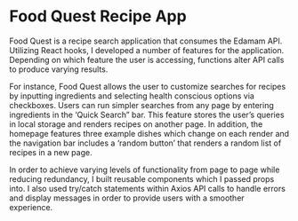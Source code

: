 # Food Quest Recipe App

Food Quest is a recipe search application that consumes the Edamam API. Utilizing React hooks, I developed a number of features for the application. Depending on which feature the user is accessing, functions alter API calls to produce varying results.

For instance, Food Quest allows the user to customize searches for recipes by inputting ingredients and selecting health conscious options via checkboxes. Users can run simpler searches from any page by entering ingredients in the ‘Quick Search” bar. This feature stores the user’s queries in local storage and renders recipes on another page. In addition, the homepage features three example dishes which change on each render and the navigation bar includes a ‘random button’ that renders a random list of recipes in a new page.

In order to achieve varying levels of functionality from page to page while reducing redundancy, I built reusable components which I passed props into. I also used try/catch statements within Axios API calls to handle errors and display messages in order to provide users with a smoother experience.